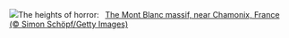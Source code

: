 ![](https://www.bing.com/th?id=OHR.MontBlancMassif_EN-US3284638409_UHD.jpg&w=1000)The heights of horror:&nbsp;&ensp;[The Mont Blanc massif, near Chamonix, France (© Simon Schöpf/Getty Images)](https://www.bing.com/th?id=OHR.MontBlancMassif_EN-US3284638409_UHD.jpg)
<br><br/>
